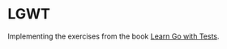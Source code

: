 # LGWT

Implementing the exercises from the book [Learn Go with Tests](https://quii.gitbook.io/learn-go-with-tests/).
